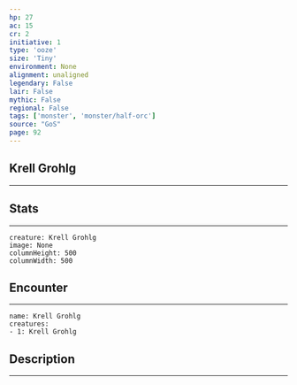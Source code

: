 ```yaml
---
hp: 27
ac: 15
cr: 2
initiative: 1
type: 'ooze'    
size: 'Tiny'
environment: None
alignment: unaligned
legendary: False
lair: False
mythic: False
regional: False
tags: ['monster', 'monster/half-orc']
source: "GoS"
page: 92
---
```


## Krell Grohlg
---



## Stats
---

```statblock
creature: Krell Grohlg
image: None
columnHeight: 500
columnWidth: 500
```

## Encounter
---

```encounter-table
name: Krell Grohlg
creatures:
- 1: Krell Grohlg
```

## Description
---




